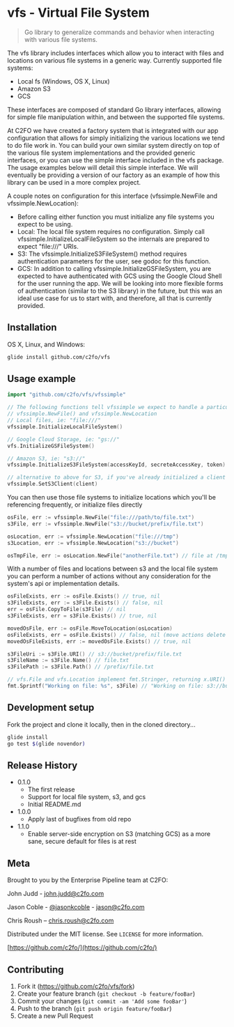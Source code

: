 # vfs - Virtual File System
> Go library to generalize commands and behavior when interacting with various file systems.

The vfs library includes interfaces which allow you to interact with files and locations on various file systems in a generic way. Currently supported file systems:
* Local fs (Windows, OS X, Linux)
* Amazon S3
* GCS

These interfaces are composed of standard Go library interfaces, allowing for simple file manipulation within, and between the supported file systems.

At C2FO we have created a factory system that is integrated with our app configuration that allows for simply initializing the various locations we tend to do file work in. You can build your own similar system directly on top of the various file  system implementations and the provided generic interfaces, or you can use the simple interface included in the vfs package.
The usage examples below will detail this simple interface. We will eventually be providing a version of our factory as an  example of how this library can be used in a more complex project.

A couple notes on configuration for this interface (vfssimple.NewFile and vfssimple.NewLocation):
* Before calling either function you must initialize any file systems you expect to be using.
* Local: The local file system requires no configuration. Simply call vfssimple.InitializeLocalFileSystem so the internals are prepared to expect "file:///" URIs.
* S3: The vfssimple.InitializeS3FileSystem() method requires authentication parameters for the user, see godoc for this function.
* GCS: In addition to calling vfssimple.InitializeGSFileSystem, you are expected to have authenticated with GCS using the Google Cloud Shell for the user running the app. We will be looking into more flexible forms of authentication (similar to the S3 library) in the future, but this was an ideal use case for us to start with, and therefore, all that is currently provided.

## Installation

OS X, Linux, and Windows:

```sh
glide install github.com/c2fo/vfs
```

## Usage example

```go
import "github.com/c2fo/vfs/vfssimple"

// The following functions tell vfssimple we expect to handle a particular file system in subsequent calls to
// vfssimple.NewFile() and vfssimple.NewLocation
// Local files, ie: "file:///"
vfssimple.InitializeLocalFileSystem()

// Google Cloud Storage, ie: "gs://"
vfs.InitializeGSFileSystem()

// Amazon S3, ie: "s3://"
vfssimple.InitializeS3FileSystem(accessKeyId, secreteAccessKey, token)

// alternative to above for S3, if you've already initialized a client of interface s3iface.S3API
vfssimple.SetS3Client(client)
```

You can then use those file systems to initialize locations which you'll be referencing frequently, or initialize files directly

```go
osFile, err := vfssimple.NewFile("file:///path/to/file.txt")
s3File, err := vfssimple.NewFile("s3://bucket/prefix/file.txt")

osLocation, err := vfssimple.NewLocation("file:///tmp")
s3Location, err := vfssimple.NewLocation("s3://bucket")

osTmpFile, err := osLocation.NewFile("anotherFile.txt") // file at /tmp/anotherFile.txt
```

With a number of files and locations between s3 and the local file system you can perform a number of actions without any consideration for the system's api or implementation details.

```go
osFileExists, err := osFile.Exists() // true, nil
s3FileExists, err := s3File.Exists() // false, nil
err = osFile.CopyToFile(s3File) // nil
s3FileExists, err = s3File.Exists() // true, nil

movedOsFile, err := osFile.MoveToLocation(osLocation)
osFileExists, err = osFile.Exists() // false, nil (move actions delete the original file)
movedOsFileExists, err := movedOsFile.Exists() // true, nil

s3FileUri := s3File.URI() // s3://bucket/prefix/file.txt
s3FileName := s3File.Name() // file.txt
s3FilePath := s3File.Path() // /prefix/file.txt

// vfs.File and vfs.Location implement fmt.Stringer, returning x.URI()
fmt.Sprintf("Working on file: %s", s3File) // "Working on file: s3://bucket/prefix/file.txt"
```

## Development setup

Fork the project and clone it locally, then in the cloned directory...

```sh
glide install
go test $(glide novendor)
```

## Release History

* 0.1.0
    * The first release
    * Support for local file system, s3, and gcs
    * Initial README.md
* 1.0.0
    * Apply last of bugfixes from old repo
* 1.1.0
    * Enable server-side encryption on S3 (matching GCS) as a more sane, secure default for files is at rest

## Meta

Brought to you by the Enterprise Pipeline team at C2FO:

John Judd - john.judd@c2fo.com

Jason Coble - [@jasonkcoble](https://twitter.com/jasonkcoble) - jason@c2fo.com

Chris Roush – chris.roush@c2fo.com

Distributed under the MIT license. See ``LICENSE`` for more information.

[https://github.com/c2fo/](https://github.com/c2fo/)

## Contributing

1. Fork it (<https://github.com/c2fo/vfs/fork>)
2. Create your feature branch (`git checkout -b feature/fooBar`)
3. Commit your changes (`git commit -am 'Add some fooBar'`)
4. Push to the branch (`git push origin feature/fooBar`)
5. Create a new Pull Request